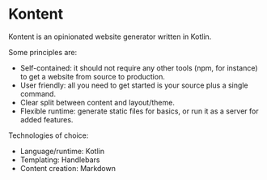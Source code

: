 # Kontent

Kontent is an opinionated website generator written in Kotlin.

Some principles are:
* Self-contained: it should not require any other tools (npm, for instance) to get a website from source to production.
* User friendly: all you need to get started is your source plus a single command.
* Clear split between content and layout/theme.
* Flexible runtime: generate static files for basics, or run it as a server for added features.

Technologies of choice:
* Language/runtime: Kotlin
* Templating: Handlebars
* Content creation: Markdown